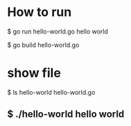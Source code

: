 # How to run
$ go run hello-world.go
hello world

$ go build hello-world.go
# show file
$ ls
hello-world    hello-world.go

$ ./hello-world
hello world
-------------------


